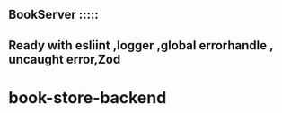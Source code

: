 ## BookServer :::::

## Ready with esliint ,logger ,global errorhandle , uncaught error,Zod
# book-store-backend
